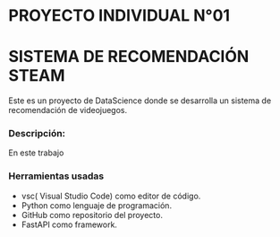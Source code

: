 # PROYECTO INDIVIDUAL N°01
# SISTEMA DE RECOMENDACIÓN STEAM
Este es un proyecto de DataScience donde se desarrolla un sistema de recomendación de videojuegos.
### Descripción:

En este trabajo 

### Herramientas usadas
- vsc( Visual Studio Code) como editor de código.
- Python como lenguaje de programación.
- GitHub como repositorio del proyecto.
- FastAPI como framework.
